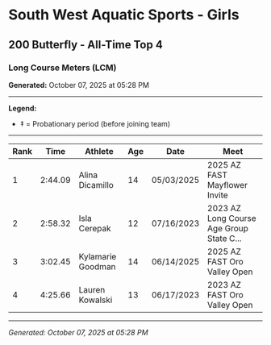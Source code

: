 # South West Aquatic Sports - Girls
## 200 Butterfly - All-Time Top 4
### Long Course Meters (LCM)

**Generated:** October 07, 2025 at 05:28 PM

---

**Legend:**
- ‡ = Probationary period (before joining team)

---

| Rank | Time | Athlete | Age | Date | Meet |
|------|------|---------|-----|------|------|
| 1 | 2:44.09 | Alina Dicamillo | 14 | 05/03/2025 | 2025 AZ FAST Mayflower Invite |
| 2 | 2:58.32 | Isla Cerepak | 12 | 07/16/2023 | 2023 AZ Long Course Age Group State C... |
| 3 | 3:02.45 | Kylamarie Goodman | 14 | 06/14/2025 | 2025 AZ FAST Oro Valley Open |
| 4 | 4:25.66 | Lauren Kowalski | 13 | 06/17/2023 | 2023 AZ FAST Oro Valley Open |

---

*Generated: October 07, 2025 at 05:28 PM*
